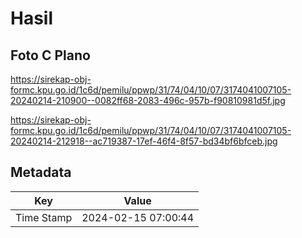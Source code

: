 # Hasil

## Foto C Plano

https://sirekap-obj-formc.kpu.go.id/1c6d/pemilu/ppwp/31/74/04/10/07/3174041007105-20240214-210900--0082ff68-2083-496c-957b-f90810981d5f.jpg

https://sirekap-obj-formc.kpu.go.id/1c6d/pemilu/ppwp/31/74/04/10/07/3174041007105-20240214-212918--ac719387-17ef-46f4-8f57-bd34bf6bfceb.jpg


## Metadata

| Key        | Value               |
| ---------- | ------------------- |
| Time Stamp | 2024-02-15 07:00:44 |



